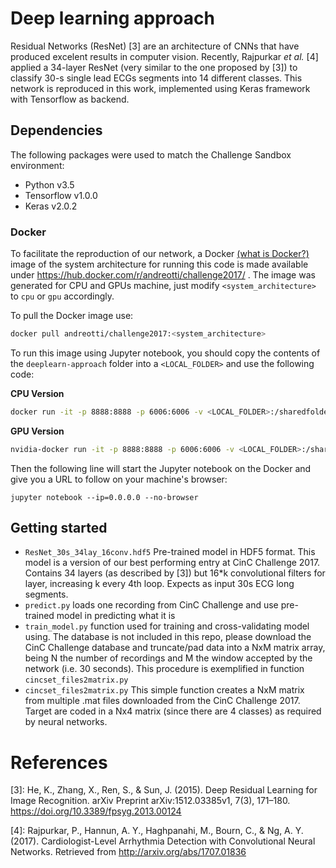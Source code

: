 # Deep learning approach


Residual Networks (ResNet) [3] are an architecture of CNNs that have produced excelent results in computer vision. Recently, Rajpurkar _et al._ [4] applied a 34-layer ResNet (very similar to the one proposed by [3]) to classify 30-s single lead ECGs segments into 14 different classes. This network is reproduced in this work, implemented using Keras framework with Tensorflow as backend.


## Dependencies

The following packages were used to match the Challenge Sandbox environment:

- Python v3.5
- Tensorflow v1.0.0
- Keras v2.0.2

### Docker

To facilitate the reproduction of our network, a Docker [(what is Docker?)](https://www.docker.com/what-docker) image of the system architecture for running this code is made available under https://hub.docker.com/r/andreotti/challenge2017/ . The image was generated for CPU and GPUs machine, just modify `<system_architecture>` to `cpu` or `gpu` accordingly.

To pull the Docker image use:
```bash
docker pull andreotti/challenge2017:<system_architecture>
```
      
To run this image using Jupyter notebook, you should copy the contents of the `deeplearn-approach` folder into a `<LOCAL_FOLDER>` and use the following code:

**CPU Version**
```bash
docker run -it -p 8888:8888 -p 6006:6006 -v <LOCAL_FOLDER>:/sharedfolder andreotti/challenge2017:cpu
```
    
**GPU Version**
```bash
nvidia-docker run -it -p 8888:8888 -p 6006:6006 -v <LOCAL_FOLDER>:/sharedfolder andreotti/challenge2017:gpu
```

Then the following line will start the Jupyter notebook on the Docker and give you a URL to follow on your machine's browser:

    jupyter notebook --ip=0.0.0.0 --no-browser 
    

## Getting started

- `ResNet_30s_34lay_16conv.hdf5` Pre-trained model in HDF5 format. This model is a version of our best performing entry at CinC Challenge 2017. Contains 34 layers (as described by [3]) but 16*k convolutional filters for layer, increasing k every 4th loop. Expects as input 30s ECG long segments.
- `predict.py` loads one recording from CinC Challenge and use pre-trained model in predicting what it is
- `train_model.py` function used for training and cross-validating model using. The database is not included in this repo, please download the CinC Challenge database and truncate/pad data into a NxM matrix array, being N the number of recordings and M the window accepted by the network (i.e. 30 seconds). This procedure is exemplified in function `cincset_files2matrix.py`
- `cincset_files2matrix.py` This simple function creates a NxM matrix from multiple .mat files downloaded from the CinC Challenge 2017. Target are coded in a Nx4 matrix (since there are 4 classes) as required by neural networks.
    
# References

[3]: He, K., Zhang, X., Ren, S., & Sun, J. (2015). Deep Residual Learning for Image Recognition. arXiv Preprint arXiv:1512.03385v1, 7(3), 171–180. https://doi.org/10.3389/fpsyg.2013.00124

[4]: Rajpurkar, P., Hannun, A. Y., Haghpanahi, M., Bourn, C., & Ng, A. Y. (2017). Cardiologist-Level Arrhythmia Detection with Convolutional Neural Networks. Retrieved from http://arxiv.org/abs/1707.01836

